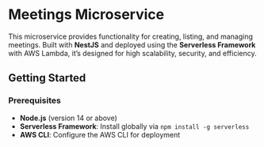 # Meetings Microservice

This microservice provides functionality for creating, listing, and managing meetings. Built with **NestJS** and deployed using the **Serverless Framework** with AWS Lambda, it’s designed for high scalability, security, and efficiency.

## Getting Started

### Prerequisites
- **Node.js** (version 14 or above)
- **Serverless Framework**: Install globally via `npm install -g serverless`
- **AWS CLI**: Configure the AWS CLI for deployment

